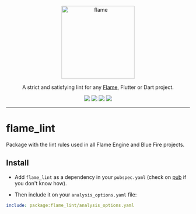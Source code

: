 <!-- markdownlint-disable MD013 -->
<p align="center">
  <a href="https://flame-engine.org">
    <img alt="flame" width="200px" src="https://user-images.githubusercontent.com/6718144/101553774-3bc7b000-39ad-11eb-8a6a-de2daa31bd64.png">
  </a>
</p>

<p align="center">
A strict and satisfying lint for any <a href="https://github.com/flame-engine/flame">Flame</a>, Flutter or Dart project.
</p>

<p align="center">
  <a title="Pub" href="https://pub.dev/packages/flame_lint" ><img src="https://img.shields.io/pub/v/flame_lint.svg?style=popout" /></a>
  <a title="Test" href="https://github.com/flame-engine/flame/actions?query=workflow%3Acicd+branch%3Amain"><img src="https://github.com/flame-engine/flame/workflows/cicd/badge.svg?branch=main&event=push"/></a>
  <a title="Discord" href="https://discord.gg/pxrBmy4"><img src="https://img.shields.io/discord/509714518008528896.svg"/></a>
  <a title="Melos" href="https://github.com/invertase/melos"><img src="https://img.shields.io/badge/maintained%20with-melos-f700ff.svg"/></a>
</p>

---
<!-- markdownlint-enable MD013 -->

<!-- markdownlint-disable-next-line MD002 -->

# flame_lint

Package with the lint rules used in all Flame Engine and Blue Fire projects.


## Install

- Add `flame_lint` as a dependency in your `pubspec.yaml`
(check on [pub](https://pub.dev/packages/flame_lint/install) if you don't know how).

- Then include it on your `analysis_options.yaml` file:

```yaml
include: package:flame_lint/analysis_options.yaml
```
